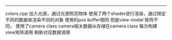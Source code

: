 ***
colors.cpp
加入光源，通过光源照亮物体
使用了两个shader进行渲染，通过绑定不同的数据来渲染不同的对象
使用的pos buffer相同
但是view model 矩阵不同，
使用了camera class
camera相关数据从存储在camera class
每次构建view矩阵调用
刷新对应数据调用
